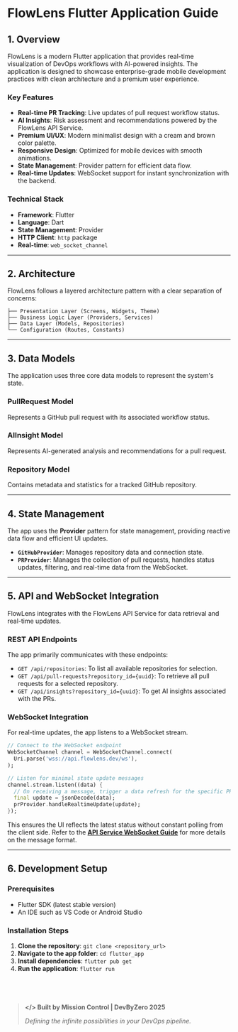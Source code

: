 # FlowLens Flutter Application Guide

## 1. Overview

FlowLens is a modern Flutter application that provides real-time visualization of DevOps workflows with AI-powered insights. The application is designed to showcase enterprise-grade mobile development practices with clean architecture and a premium user experience.

### Key Features

- **Real-time PR Tracking**: Live updates of pull request workflow status.
- **AI Insights**: Risk assessment and recommendations powered by the FlowLens API Service.
- **Premium UI/UX**: Modern minimalist design with a cream and brown color palette.
- **Responsive Design**: Optimized for mobile devices with smooth animations.
- **State Management**: Provider pattern for efficient data flow.
- **Real-time Updates**: WebSocket support for instant synchronization with the backend.

### Technical Stack

- **Framework**: Flutter
- **Language**: Dart
- **State Management**: Provider
- **HTTP Client**: `http` package
- **Real-time**: `web_socket_channel`

---

## 2. Architecture

FlowLens follows a layered architecture pattern with a clear separation of concerns:

```
├── Presentation Layer (Screens, Widgets, Theme)
├── Business Logic Layer (Providers, Services)
├── Data Layer (Models, Repositories)
└── Configuration (Routes, Constants)
```

---

## 3. Data Models

The application uses three core data models to represent the system's state.

### PullRequest Model
Represents a GitHub pull request with its associated workflow status.

### AIInsight Model
Represents AI-generated analysis and recommendations for a pull request.

### Repository Model
Contains metadata and statistics for a tracked GitHub repository.

---

## 4. State Management

The app uses the **Provider** pattern for state management, providing reactive data flow and efficient UI updates.

- **`GitHubProvider`**: Manages repository data and connection state.
- **`PRProvider`**: Manages the collection of pull requests, handles status updates, filtering, and real-time data from the WebSocket.

---

## 5. API and WebSocket Integration

FlowLens integrates with the FlowLens API Service for data retrieval and real-time updates.

### REST API Endpoints
The app primarily communicates with these endpoints:
- `GET /api/repositories`: To list all available repositories for selection.
- `GET /api/pull-requests?repository_id={uuid}`: To retrieve all pull requests for a selected repository.
- `GET /api/insights?repository_id={uuid}`: To get AI insights associated with the PRs.

### WebSocket Integration
For real-time updates, the app listens to a WebSocket stream.

```dart
// Connect to the WebSocket endpoint
WebSocketChannel channel = WebSocketChannel.connect(
  Uri.parse('wss://api.flowlens.dev/ws'),
);

// Listen for minimal state update messages
channel.stream.listen((data) {
  // On receiving a message, trigger a data refresh for the specific PR
  final update = jsonDecode(data);
  prProvider.handleRealtimeUpdate(update);
});
```
This ensures the UI reflects the latest status without constant polling from the client side. Refer to the **[API Service WebSocket Guide](../../api_service/docs/websockets.md)** for more details on the message format.

---

## 6. Development Setup

### Prerequisites
- Flutter SDK (latest stable version)
- An IDE such as VS Code or Android Studio

### Installation Steps
1.  **Clone the repository**: `git clone <repository_url>`
2.  **Navigate to the app folder**: `cd flutter_app`
3.  **Install dependencies**: `flutter pub get`
4.  **Run the application**: `flutter run`

</br>

> #
>
> **</> Built by Mission Control | DevByZero 2025**
>
> *Defining the infinite possibilities in your DevOps pipeline.*
> ##